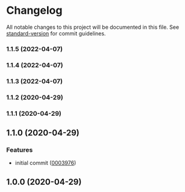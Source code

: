# Changelog

All notable changes to this project will be documented in this file. See [standard-version](https://github.com/conventional-changelog/standard-version) for commit guidelines.

### 1.1.5 (2022-04-07)

### 1.1.4 (2022-04-07)

### 1.1.3 (2022-04-07)

### 1.1.2 (2020-04-29)

### 1.1.1 (2020-04-29)

## 1.1.0 (2020-04-29)


### Features

* initial commit ([0003976](https://github.com/nickheal/react-use-poll/commit/00039763a939c9c7877c8bac588d82e0ee295cde))

## 1.0.0 (2020-04-29)
